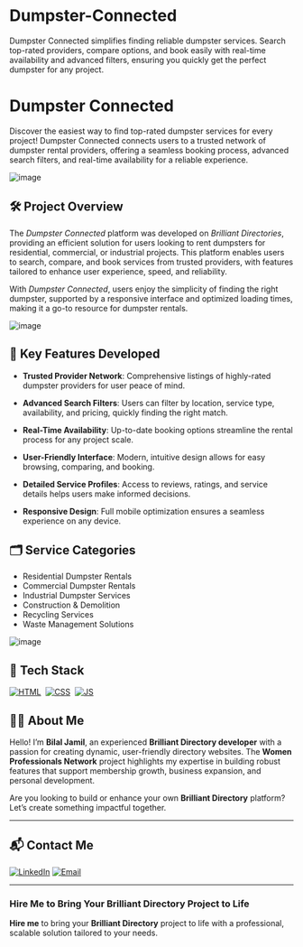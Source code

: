 # Dumpster-Connected
Dumpster Connected simplifies finding reliable dumpster services. Search top-rated providers, compare options, and book easily with real-time availability and advanced filters, ensuring you quickly get the perfect dumpster for any project.
# Dumpster Connected
Discover the easiest way to find top-rated dumpster services for every project! Dumpster Connected connects users to a trusted network of dumpster rental providers, offering a seamless booking process, advanced search filters, and real-time availability for a reliable experience.

![image](https://github.com/user-attachments/assets/1bb93ba5-932f-404e-868a-ecf7ef5a2bf1)

## 🛠 Project Overview

The *Dumpster Connected* platform was developed on *Brilliant Directories*, providing an efficient solution for users looking to rent dumpsters for residential, commercial, or industrial projects. This platform enables users to search, compare, and book services from trusted providers, with features tailored to enhance user experience, speed, and reliability.

With *Dumpster Connected*, users enjoy the simplicity of finding the right dumpster, supported by a responsive interface and optimized loading times, making it a go-to resource for dumpster rentals.

![image](https://github.com/user-attachments/assets/d9b43e87-ebe5-4b17-94ed-30801f26ea62)

## 🚀 Key Features Developed

- **Trusted Provider Network**: Comprehensive listings of highly-rated dumpster providers for user peace of mind.
  
- **Advanced Search Filters**: Users can filter by location, service type, availability, and pricing, quickly finding the right match.

- **Real-Time Availability**: Up-to-date booking options streamline the rental process for any project scale.

- **User-Friendly Interface**: Modern, intuitive design allows for easy browsing, comparing, and booking.

- **Detailed Service Profiles**: Access to reviews, ratings, and service details helps users make informed decisions.

- **Responsive Design**: Full mobile optimization ensures a seamless experience on any device.

## 🗂️ Service Categories

- Residential Dumpster Rentals
- Commercial Dumpster Rentals
- Industrial Dumpster Services
- Construction & Demolition
- Recycling Services
- Waste Management Solutions

![image](https://github.com/user-attachments/assets/99c2c598-a073-4764-916a-4857da41d93a)

## 📌 Tech Stack
[![HTML](https://img.shields.io/badge/html5%20-%23E34F26.svg?&style=for-the-badge&logo=html5&logoColor=white)](https://github.com/yourusername/Baby-Support-Services/search?l=html)&nbsp;
[![CSS](https://img.shields.io/badge/css3%20-%231572B6.svg?&style=for-the-badge&logo=css3&logoColor=white)](https://github.com/yourusername/Baby-Support-Services/search?l=css)&nbsp;
[![JS](https://img.shields.io/badge/javascript%20-%23323330.svg?&style=for-the-badge&logo=javascript&logoColor=%23F7DF1E)](https://github.com/yourusername/Baby-Support-Services/search?l=javascript)


## 👨‍💻 About Me

Hello! I’m **Bilal Jamil**, an experienced **Brilliant Directory developer** with a passion for creating dynamic, user-friendly directory websites. The **Women Professionals Network** project highlights my expertise in building robust features that support membership growth, business expansion, and personal development.

Are you looking to build or enhance your own **Brilliant Directory** platform? Let’s create something impactful together.

---

## 📬 Contact Me

[![LinkedIn](https://img.shields.io/badge/LinkedIn-Connect-blue?style=for-the-badge&logo=linkedin)](http://www.linkedin.com/in/dev-bilal)
[![Email](https://img.shields.io/badge/Email-Contact%20Me-orange?style=for-the-badge&logo=gmail)](mailto:info.devbilal@gmail.com)

---



### **Hire Me to Bring Your Brilliant Directory Project to Life**

**Hire me** to bring your **Brilliant Directory** project to life with a professional, scalable solution tailored to your needs.
